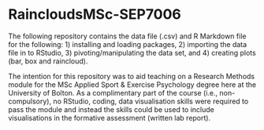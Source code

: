 # RaincloudsMSc-SEP7006
The following repository contains the data file (.csv) and R Markdown file for the following: 1) installing and loading packages, 2) importing the data file in to RStudio, 3) pivoting/manipulating the data set, and 4) creating plots (bar, box and raincloud).

The intention for this repository was to aid teaching on a Research Methods module for the MSc Applied Sport & Exercise Psychology degree here at the University of Bolton. As a complimentary part of the course (i.e., non-compulsory), no RStudio, coding, data visualisation skills were required to pass the module and instead the skills could be used to include visualisations in the formative assessment (written lab report).
